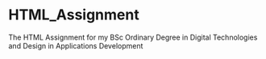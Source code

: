 HTML_Assignment
===============

The HTML Assignment for my BSc Ordinary Degree in Digital Technologies and Design in Applications Development
